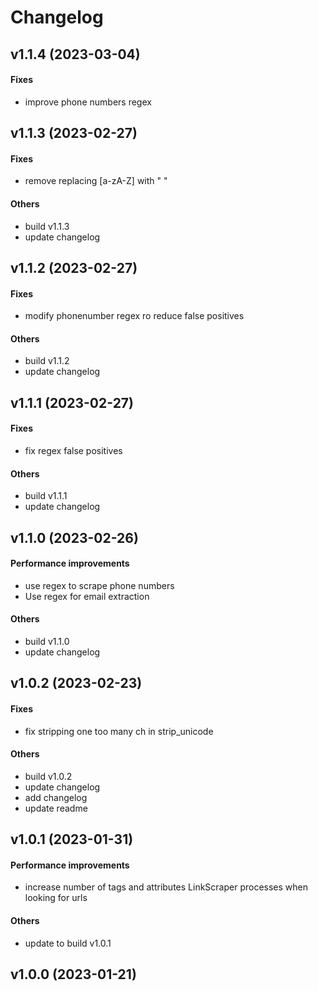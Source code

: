 # Changelog

## v1.1.4 (2023-03-04)

#### Fixes

* improve phone numbers regex


## v1.1.3 (2023-02-27)

#### Fixes

* remove replacing [a-zA-Z] with " "
#### Others

* build v1.1.3
* update changelog


## v1.1.2 (2023-02-27)

#### Fixes

* modify phonenumber regex ro reduce false positives
#### Others

* build v1.1.2
* update changelog


## v1.1.1 (2023-02-27)

#### Fixes

* fix regex false positives
#### Others

* build v1.1.1
* update changelog


## v1.1.0 (2023-02-26)

#### Performance improvements

* use regex to scrape phone numbers
* Use regex for email extraction
#### Others

* build v1.1.0
* update changelog


## v1.0.2 (2023-02-23)

#### Fixes

* fix stripping one too many ch in strip_unicode
#### Others

* build v1.0.2
* update changelog
* add changelog
* update readme


## v1.0.1 (2023-01-31)

#### Performance improvements

* increase number of tags and attributes LinkScraper processes when looking for urls
#### Others

* update to build v1.0.1


## v1.0.0 (2023-01-21)
